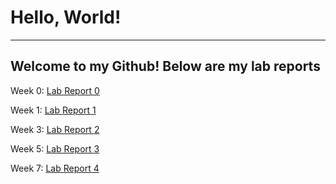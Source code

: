 # Hello, World!
***
## Welcome to my Github! Below are my lab reports

Week 0:
[Lab Report 0](https://jankwong705.github.io/cse15l-lab-reports/lab-report-1-week-0.html)

Week 1:
[Lab Report 1](https://jankwong705.github.io/cse15l-lab-reports/week-1-lab-report.html)

Week 3:
[Lab Report 2](https://jankwong705.github.io/cse15l-lab-reports/week-3-lab-report.html)

Week 5:
[Lab Report 3](https://jankwong705.github.io/cse15l-lab-reports/week-5-lab-report.html)

Week 7:
[Lab Report 4](https://jankwong705.github.io/cse15l-lab-reports/week-7-lab-report.html)
